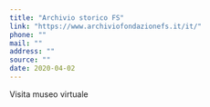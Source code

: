 ```yaml
---
title: "Archivio storico FS"
link: "https://www.archiviofondazionefs.it/it/"
phone: ""
mail: ""
address: ""
source: ""
date: 2020-04-02
---
```


Visita museo virtuale
